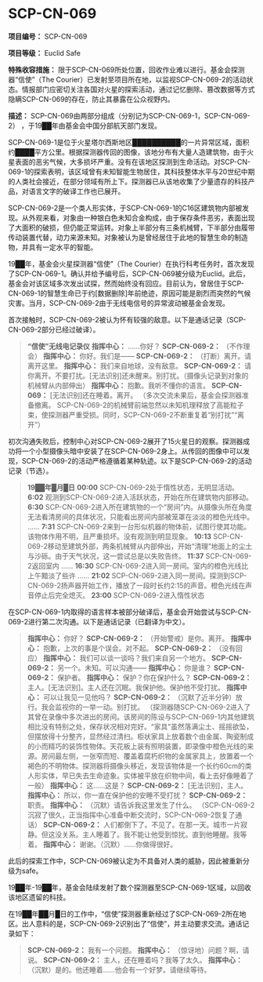 # SCP-CN-069

**项目编号：** SCP-CN-069

**项目等级：** Euclid Safe

**特殊收容措施：** 限于SCP-CN-069所处位置，回收作业难以进行。基金会探测器“信使”（The Courier）已发射至项目所在地，以监视SCP-CN-069-2的活动状态。情报部门应密切关注各国对火星的探索活动，通过记忆删除、篡改数据等方式隐瞒SCP-CN-069的存在，防止其暴露在公众视野内。

**描述：** SCP-CN-069由两部分组成（分别记为SCP-CN-069-1，SCP-CN-069-2） ，于19██年由基金会中国分部航天部门发现。

SCP-CN-069-1是位于火星塔尔西斯地区██████████的一片异常区域，面积约████平方公里。根据探测器传回的图像，该地分布有大量人造建筑物，由于火星表面的恶劣气候，大多损坏严重。没有在该地区探测到生命活动。对SCP-CN-069-1的探索表明，该区域曾有未知智能生物居住，其科技整体水平与20世纪中期的人类社会接近，在部分领域有所上下。探测器已从该地收集了少量遗存的科技产品，对语言文字的破译工作也已展开。

SCP-CN-069-2是一个类人形实体，于SCP-CN-069-1的C16区建筑物内部被发现。从外观来看，对象由一种银白色未知合金构成，由于保存条件恶劣，表面出现了大面积的破损，但仍能正常运转。对象上半部分有三条机械臂，下半部分由履带传动装置代替，动力来源未知。对象被认为是曾经居住于此地的智慧生命的制造物，并具有一定水平的智能。

19██年，基金会火星探测器“信使”（The Courier）在执行科考任务时，首次发现了SCP-CN-069-1。确认并给予编号后，SCP-CN-069被分级为Euclid。此后，基金会对该区域多次发出试探，然而始终没有回应。目前认为，曾居住于SCP-CN-069-1的智慧生命已于约[数据删除]年前绝迹，原因可能是剧烈而突然的气候灾害。当月，SCP-CN-069-2由于无线电信号的异常波动被基金会发现。

首次接触时，SCP-CN-069-2被认为怀有较强的敌意。以下是通话记录（SCP-CN-069-2部分已经过破译）。


> **“信使”无线电记录仪** 
**指挥中心：** ……你好？
**SCP-CN-069-2：** （不作理会）
**指挥中心：** 你好。我们是——
**SCP-CN-069-2：** （打断）离开。请离开这里。
**指挥中心：** 我们来自地球，没有敌意。
**SCP-CN-069-2：** 请你离开。不要打扰。[无法识别]还未醒来。别打扰。（摄像头记录到对象的机械臂从内部伸出）
**指挥中心：** 抱歉。我听不懂你的语言。
**SCP-CN-069：** [无法识别]还在睡着。离开。
（多次交流未果后，基金会探测器准备撤离。 SCP-CN-069-2的机械臂前端忽然以未知机理释放了高能粒子束，使探测器严重受损。同时，SCP-CN-069-2不断重复着“别打扰”“离开”）
> 

初次沟通失败后，控制中心对SCP-CN-069-2展开了15火星日的观察。探测器成功将一个小型摄像头暗中安装了在SCP-CN-069-2身上。从传回的图像中可以发现，SCP-CN-069-2的活动严格遵循着某种轨迹。以下是SCP-CN-069-2的活动记录（节选）。


> **19██年█月█日** 
**00:00**  SCP-CN-069-2处于惰性状态，无明显活动。
**6:02**  观测到SCP-CN-069-2进入活跃状态，开始在所在建筑物内部移动。
**6:30**  SCP-CN-069-2进入所在建筑物的一个“房间”内。从摄像头所在角度无法看清房间的具体状况，只能看出房间内部被笼罩在淡淡的橙色光线中。
……
**7:31**  SCP-CN-069-2来到一台形似机器的物体前，试图行使其功能。该物体作用不明，且严重损坏。没有观测到明显现象。
**10:13**  SCP-CN-069-2移动至建筑外部，两条机械臂从内部伸出，开始“清理”地面上的尘土与沙砾。由于天气状况，这一尝试总是以失败告终。
**11:37**  SCP-CN-069-2返回室内
……
**16:30**  SCP-CN-069-2进入同一房间。室内的橙色光线比上午黯淡了些许
……
**21:02**  SCP-CN-069-2进入同一房间。探测到SCP-CN-069-2扬声器开始工作，播放了一段时长约2:15的声音。橙色光线在声音停止后完全熄灭。
**23:00**  SCP-CN-069-2进入惰性状态
> 

在SCP-CN-069-1内取得的语言样本被部分破译后，基金会开始尝试与SCP-CN-069-2进行第二次沟通。以下是通话记录（已翻译为中文）。


> **指挥中心：** 你好？
**SCP-CN-069-2：** （开始警戒）是你。离开。
**指挥中心：** 抱歉，上次的事是个误会。对不起。
**SCP-CN-069-2：** （没有回应）
**指挥中心：** 我们可以谈一谈吗？我们来自另一个地方。
**SCP-CN-069-2：** 另一个。未知。可以沟通——
**指挥中心：** 你是谁？
**SCP-CN-069-2：** 保护者。
**指挥中心：** 保护？你在保护什么？
**SCP-CN-069-2：** 主人。[无法识别]。主人还在沉眠。我保护他。保护他不受打扰。
**指挥中心：** 可以让我见一见他吗？
**SCP-CN-069-2：** （沉默了近半分钟）放行。我会监视你的一举一动。别打扰。
（探测器随SCP-CN-069-2进入了其曾在录像中多次进出的房间。该房间的陈设与SCP-CN-069-1内其他建筑相比没有特别之处，保存状况相对完好。“家具”虽然落满尘土、摇摇欲坠，但摆放得十分整齐，显然经过清扫。柜状家具上放着数个由金属、陶瓷制成的小而精巧的装饰性物体。天花板上装有照明装置，即录像中橙色光线的来源。房间最左侧，一张窄而短、覆盖着腐朽织物的金属家具上，放置着一个褐色的不明物体。探测器将摄像头移近，发现该物体是一个长约60cm的类人形实体，早已失去生命迹象。实体被平放在织物中间，看上去好像睡着了一般）
**指挥中心：** 这……这是？
**SCP-CN-069-2：** [无法识别]，主人。
**指挥中心：** 所以，你一直在保护他的安睡不受打扰？
**SCP-CN-069-2：** 职责。
**指挥中心：** （沉默）请告诉我这里发生了什么。
（SCP-CN-069-2沉寂了很久，正当指挥中心准备中断交流时，SCP-CN-069-2恢复了通话）
**SCP-CN-069-2：** 人们都倒下了。不见了。在那一天。城市一片寂静。但这没关系。主人睡着了。我不能让他受到惊扰。直到他睡醒。我等着。
**指挥中心：** 谢谢。（沉默）……你做得很好。
> 

此后的探索工作中，SCP-CN-069被认定为不具备对人类的威胁，因此被重新分级为safe。

19██年-19██年，基金会陆续发射了数个探测器至SCP-CN-069-1区域，以回收该地区遗留的科技。

在19██年██月█日的工作中，“信使”探测器重新经过了SCP-CN-069-2所在地区。出人意料的是，SCP-CN-069-2识别出了“信使”，并主动要求交流。通话记录如下：


> **SCP-CN-069-2：** 我有一个问题。
**指挥中心：** （惊讶地）问题？啊，请说。
**SCP-CN-069-2：** 主人，还在睡着吗？我等了太久。
**指挥中心：** （沉默）是的。他还睡着……他会有一个好梦。请继续等待。
> 



 